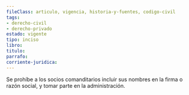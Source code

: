 ```yaml
---
fileClass: articulo, vigencia, historia-y-fuentes, codigo-civil
tags:
- derecho-civil
- derecho-privado
estado: vigente
tipo: inciso
libro:
titulo:
parrafo:
corriente-juridica:
---
```

Se prohíbe a los socios comanditarios incluir sus nombres en la firma o razón social, y tomar parte en la administración.